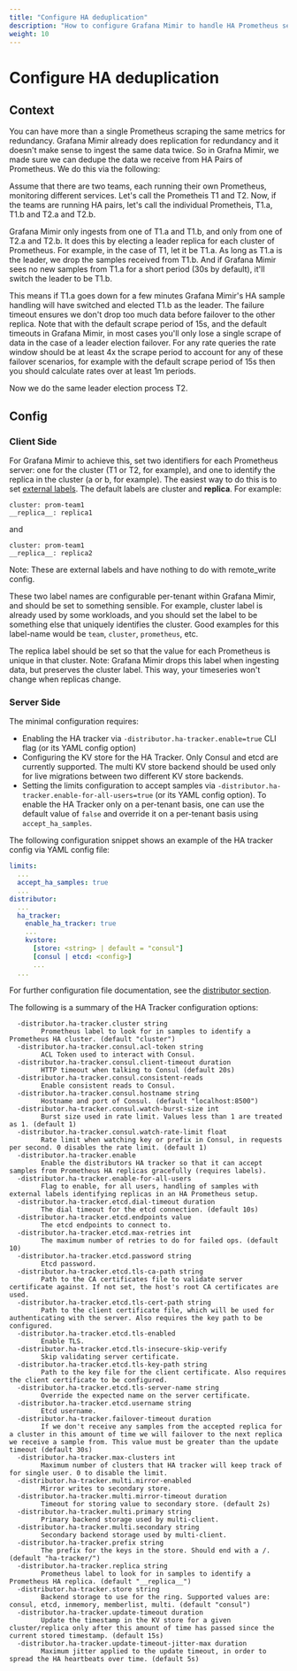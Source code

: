 ```yaml
---
title: "Configure HA deduplication"
description: "How to configure Grafana Mimir to handle HA Prometheus server deduplication."
weight: 10
---
```


# Configure HA deduplication

## Context

You can have more than a single Prometheus scraping the same metrics for redundancy. Grafana Mimir already does replication for redundancy and it doesn't make sense to ingest the same data twice. So in Grafna Mimir, we made sure we can dedupe the data we receive from HA Pairs of Prometheus. We do this via the following:

Assume that there are two teams, each running their own Prometheus, monitoring different services. Let's call the Prometheis T1 and T2. Now, if the teams are running HA pairs, let's call the individual Prometheis, T1.a, T1.b and T2.a and T2.b.

Grafana Mimir only ingests from one of T1.a and T1.b, and only from one of T2.a and T2.b. It does this by electing a leader replica for each cluster of Prometheus. For example, in the case of T1, let it be T1.a. As long as T1.a is the leader, we drop the samples received from T1.b. And if Grafana Mimir sees no new samples from T1.a for a short period (30s by default), it'll switch the leader to be T1.b.

This means if T1.a goes down for a few minutes Grafana Mimir's HA sample handling will have switched and elected T1.b as the leader. The failure timeout ensures we don't drop too much data before failover to the other replica. Note that with the default scrape period of 15s, and the default timeouts in Grafana Mimir, in most cases you'll only lose a single scrape of data in the case of a leader election failover. For any rate queries the rate window should be at least 4x the scrape period to account for any of these failover scenarios, for example with the default scrape period of 15s then you should calculate rates over at least 1m periods.

Now we do the same leader election process T2.

## Config

### Client Side

For Grafana Mimir to achieve this, set two identifiers for each Prometheus server: one for the cluster (T1 or T2, for example), and one to identify the replica in the cluster (a or b, for example). The easiest way to do this is to set [external labels](https://prometheus.io/docs/prometheus/latest/configuration/configuration/). The default labels are cluster and __replica__. For example:

```
cluster: prom-team1
__replica__: replica1
```

and

```
cluster: prom-team1
__replica__: replica2
```

Note: These are external labels and have nothing to do with remote_write config.

These two label names are configurable per-tenant within Grafana Mimir, and should be set to something sensible. For example, cluster label is already used by some workloads, and you should set the label to be something else that uniquely identifies the cluster. Good examples for this label-name would be `team`, `cluster`, `prometheus`, etc.

The replica label should be set so that the value for each Prometheus is unique in that cluster. Note: Grafana Mimir drops this label when ingesting data, but preserves the cluster label. This way, your timeseries won't change when replicas change.

### Server Side

The minimal configuration requires:

- Enabling the HA tracker via `-distributor.ha-tracker.enable=true` CLI flag (or its YAML config option)
- Configuring the KV store for the HA Tracker. Only Consul and etcd are currently supported. The multi KV store backend should be used only for live migrations between two different KV store backends.
- Setting the limits configuration to accept samples via `-distributor.ha-tracker.enable-for-all-users=true` (or its YAML config option). To enable the HA Tracker only on a per-tenant basis, one can use the default value of `false` and override it on a per-tenant basis using `accept_ha_samples`.

The following configuration snippet shows an example of the HA tracker config via YAML config file:

```yaml
limits:
  ...
  accept_ha_samples: true
  ...
distributor:
  ...
  ha_tracker:
    enable_ha_tracker: true
    ...
    kvstore:
      [store: <string> | default = "consul"]
      [consul | etcd: <config>]
      ...
  ...
```

For further configuration file documentation, see the [distributor section](../configuration/config-file-reference.md#distributor_config).

The following is a summary of the HA Tracker configuration options:
```
  -distributor.ha-tracker.cluster string
    	Prometheus label to look for in samples to identify a Prometheus HA cluster. (default "cluster")
  -distributor.ha-tracker.consul.acl-token string
    	ACL Token used to interact with Consul.
  -distributor.ha-tracker.consul.client-timeout duration
    	HTTP timeout when talking to Consul (default 20s)
  -distributor.ha-tracker.consul.consistent-reads
    	Enable consistent reads to Consul.
  -distributor.ha-tracker.consul.hostname string
    	Hostname and port of Consul. (default "localhost:8500")
  -distributor.ha-tracker.consul.watch-burst-size int
    	Burst size used in rate limit. Values less than 1 are treated as 1. (default 1)
  -distributor.ha-tracker.consul.watch-rate-limit float
    	Rate limit when watching key or prefix in Consul, in requests per second. 0 disables the rate limit. (default 1)
  -distributor.ha-tracker.enable
    	Enable the distributors HA tracker so that it can accept samples from Prometheus HA replicas gracefully (requires labels).
  -distributor.ha-tracker.enable-for-all-users
    	Flag to enable, for all users, handling of samples with external labels identifying replicas in an HA Prometheus setup.
  -distributor.ha-tracker.etcd.dial-timeout duration
    	The dial timeout for the etcd connection. (default 10s)
  -distributor.ha-tracker.etcd.endpoints value
    	The etcd endpoints to connect to.
  -distributor.ha-tracker.etcd.max-retries int
    	The maximum number of retries to do for failed ops. (default 10)
  -distributor.ha-tracker.etcd.password string
    	Etcd password.
  -distributor.ha-tracker.etcd.tls-ca-path string
    	Path to the CA certificates file to validate server certificate against. If not set, the host's root CA certificates are used.
  -distributor.ha-tracker.etcd.tls-cert-path string
    	Path to the client certificate file, which will be used for authenticating with the server. Also requires the key path to be configured.
  -distributor.ha-tracker.etcd.tls-enabled
    	Enable TLS.
  -distributor.ha-tracker.etcd.tls-insecure-skip-verify
    	Skip validating server certificate.
  -distributor.ha-tracker.etcd.tls-key-path string
    	Path to the key file for the client certificate. Also requires the client certificate to be configured.
  -distributor.ha-tracker.etcd.tls-server-name string
    	Override the expected name on the server certificate.
  -distributor.ha-tracker.etcd.username string
    	Etcd username.
  -distributor.ha-tracker.failover-timeout duration
    	If we don't receive any samples from the accepted replica for a cluster in this amount of time we will failover to the next replica we receive a sample from. This value must be greater than the update timeout (default 30s)
  -distributor.ha-tracker.max-clusters int
    	Maximum number of clusters that HA tracker will keep track of for single user. 0 to disable the limit.
  -distributor.ha-tracker.multi.mirror-enabled
    	Mirror writes to secondary store.
  -distributor.ha-tracker.multi.mirror-timeout duration
    	Timeout for storing value to secondary store. (default 2s)
  -distributor.ha-tracker.multi.primary string
    	Primary backend storage used by multi-client.
  -distributor.ha-tracker.multi.secondary string
    	Secondary backend storage used by multi-client.
  -distributor.ha-tracker.prefix string
    	The prefix for the keys in the store. Should end with a /. (default "ha-tracker/")
  -distributor.ha-tracker.replica string
    	Prometheus label to look for in samples to identify a Prometheus HA replica. (default "__replica__")
  -distributor.ha-tracker.store string
    	Backend storage to use for the ring. Supported values are: consul, etcd, inmemory, memberlist, multi. (default "consul")
  -distributor.ha-tracker.update-timeout duration
    	Update the timestamp in the KV store for a given cluster/replica only after this amount of time has passed since the current stored timestamp. (default 15s)
  -distributor.ha-tracker.update-timeout-jitter-max duration
    	Maximum jitter applied to the update timeout, in order to spread the HA heartbeats over time. (default 5s)
```